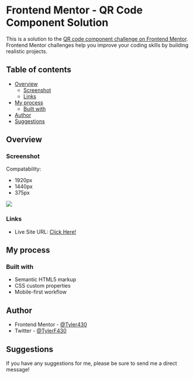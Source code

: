 # Frontend Mentor - QR Code Component Solution

This is a solution to the [QR code component challenge on Frontend Mentor](https://www.frontendmentor.io/challenges/qr-code-component-iux_sIO_H). Frontend Mentor challenges help you improve your coding skills by building realistic projects. 

## Table of contents

- [Overview](#overview)
  - [Screenshot](#screenshot)
  - [Links](#links)
- [My process](#my-process)
  - [Built with](#built-with)
- [Author](#author)
- [Suggestions](#suggestions)

## Overview

### Screenshot

Compatability: 
- 1920px
- 1440px
- 375px

![](https://user-images.githubusercontent.com/40303747/205476010-719b52b5-28a1-4c11-9814-7441b0ee5553.png)

### Links

- Live Site URL: [Click Here!](https://qrcode-by-tyler.netlify.app/)

## My process

### Built with

- Semantic HTML5 markup
- CSS custom properties
- Mobile-first workflow

## Author

- Frontend Mentor - [@Tyler430](https://www.frontendmentor.io/profile/tyler430)
- Twitter - [@TylerF430](https://www.twitter.com/TylerF430)

## Suggestions

If you have any suggestions for me, please be sure to send me a direct message!
